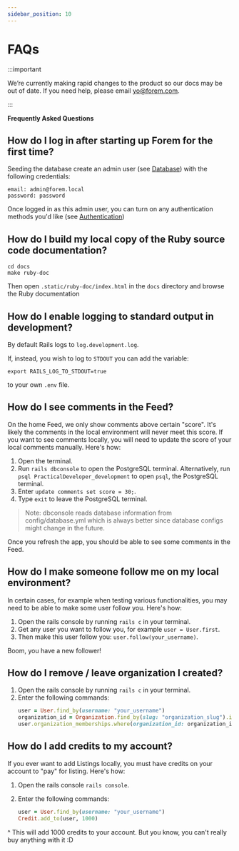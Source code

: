 ```yaml
---
sidebar_position: 10
---
```


# FAQs

:::important

We’re currently making rapid changes to the product so our docs may be out of date. If you need help, please email [yo@forem.com](mailto:yo@forem.com).

:::

**Frequently Asked Questions**

## How do I log in after starting up Forem for the first time?

Seeding the database create an admin user (see
[Database](/backend/database/#default-admin-user)) with the following
credentials:

```
email: admin@forem.local
password: password
```

Once logged in as this admin user, you can turn on any authentication methods
you'd like (see [Authentication](./backend/authentication/))

## How do I build my local copy of the Ruby source code documentation?

```shell
cd docs
make ruby-doc
```

Then open `.static/ruby-doc/index.html` in the `docs` directory and browse the
Ruby documentation

## How do I enable logging to standard output in development?

By default Rails logs to `log.development.log`.

If, instead, you wish to log to `STDOUT` you can add the variable:

```shell
export RAILS_LOG_TO_STDOUT=true
```

to your own `.env` file.

## How do I see comments in the Feed?

On the home Feed, we only show comments above certain "score". It's likely the
comments in the local environment will never meet this score. If you want to see
comments locally, you will need to update the score of your local comments
manually. Here's how:

1. Open the terminal.
2. Run `rails dbconsole` to open the PostgreSQL terminal. Alternatively, run
   `psql PracticalDeveloper_development` to open `psql`, the PostgreSQL
   terminal.
3. Enter `update comments set score = 30;`.
4. Type `exit` to leave the PostgreSQL terminal.

> Note: dbconsole reads database information from config/database.yml which is
> always better since database configs might change in the future.

Once you refresh the app, you should be able to see some comments in the Feed.

## How do I make someone follow me on my local environment?

In certain cases, for example when testing various functionalities, you may need
to be able to make some user follow you. Here's how:

1. Open the rails console by running `rails c` in your terminal.
2. Get any user you want to follow you, for example `user = User.first`.
3. Then make this user follow you: `user.follow(your_username)`.

Boom, you have a new follower!

## How do I remove / leave organization I created?

1. Open the rails console by running `rails c` in your terminal.
2. Enter the following commands:
   ```ruby
   user = User.find_by(username: "your_username")
   organization_id = Organization.find_by(slug: "organization_slug").id
   user.organization_memberships.where(organization_id: organization_id).destroy_all
   ```

## How do I add credits to my account?

If you ever want to add Listings locally, you must have credits on your account
to "pay" for listing. Here's how:

1. Open the rails console `rails console`.
2. Enter the following commands:

   ```ruby
   user = User.find_by(username: "your_username")
   Credit.add_to(user, 1000)
   ```

^ This will add 1000 credits to your account. But you know, you can't really buy
anything with it :D
